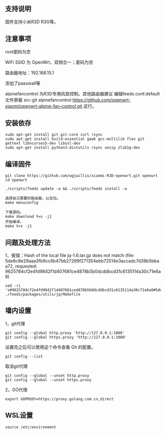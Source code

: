 ## 支持说明

固件支持小米R3D R3G等。



## 注意事项

root密码为空

WiFi SSID 为 OpenWrt，双频合一；密码为空

路由器地址：192.168.15.1

添加了passwall等

alpinefancontrol 为R3D专用风扇控制。其他路由器建议 编辑feeds.conf.default文件屏蔽 src-git alpinefancontrol https://github.com/openwrt-xiaomi/openwrt-alpine-fan-control.git 这行。

## 安装依存

```
sudo apt-get install git git-core curl rsync
sudo apt-get install build-essential gawk gcc-multilib flex git gettext libncurses5-dev libssl-dev
sudo apt-get install python3-distutils rsync unzip zlib1g-dev
```

## 编译固件

```
git clone https://github.com/wgjwillis/xiaomi-R3D-openwrt.git openwrt
cd openwrt

./scripts/feeds update -a && ./scripts/feeds install -a

选择自己需要的路由器，以及包。
make menuconfig

下载源码。
make download V=s -j1
开始编译。
make V=s -j1

```

## 问题及处理方法

1，报错：Hash of the local file jq-1.6.tar.gz does not match (file: 5de8c8e29aaa3fb9cc6b47bb27299f271354ebb72514e3accadc7d38b5bbaa72, requested: 9625784cf2e4fd9842f1d407681ce4878b5b0dcddbcd31c6135114a30c71e6a8)
```
sed -ri 's#9625784cf2e4fd9842f1d407681ce4878b5b0dcddbcd31c6135114a30c71e6a8#5de8c8e29aaa3fb9cc6b47bb27299f271354ebb72514e3accadc7d38b5bbaa72#' ./feeds/packages/utils/jq/Makefile
```

## 墙内设置
1，git代理
```
git config --global http.proxy 'http://127.0.0.1:1080'
git config --global https.proxy 'http://127.0.0.1:1080'
```
设置完之后可以使用这个命令查看 Git 的配置。
```
git config --list
```
取消git代理
```
git config --global --unset http.proxy
git config --global --unset https.proxy
```

2，GO代理
```
export GOPROXY=https://proxy.golang.com.cn,direct
```
## WSL设置
```
source /etc/environment
```
